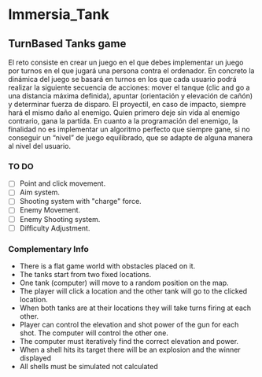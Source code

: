 # Immersia_Tank
## TurnBased Tanks game

El reto consiste en crear un juego en el que debes implementar un juego por turnos en el que
jugará una persona contra el ordenador. En concreto la dinámica del juego se basará en
turnos en los que cada usuario podrá realizar la siguiente secuencia de acciones: mover el
tanque (clic and go a una distancia máxima definida), apuntar (orientación y elevación de
cañón) y determinar fuerza de disparo.
El proyectil, en caso de impacto, siempre hará el mismo daño al enemigo.
Quien primero deje sin vida al enemigo contrario, gana la partida.
En cuanto a la programación del enemigo, la finalidad no es implementar un algoritmo
perfecto que siempre gane, si no conseguir un “nivel” de juego equilibrado, que se adapte de
alguna manera al nivel del usuario.

### TO DO

- [ ] Point and click movement.
- [ ] Aim system.
- [ ] Shooting system with "charge" force.
- [ ] Enemy Movement.
- [ ] Enemy Shooting system.
- [ ] Difficulty Adjustment.

### Complementary Info
- There is a flat game world with obstacles placed on it.
- The tanks start from two fixed locations.
- One tank (computer) will move to a random position on the map.
- The player will click a location and the other tank will go to the clicked location.
- When both tanks are at their locations they will take turns firing at each other.
- Player can control the elevation and shot power of the gun for each shot. The computer will control the other one.
- The computer must iteratively find the correct elevation and power.
- When a shell hits its target there will be an explosion and the winner displayed
- All shells must be simulated not calculated 
